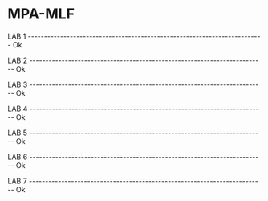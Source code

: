# MPA-MLF

LAB 1 ------------------------------------------------------------------------- Ok

LAB 2 ------------------------------------------------------------------------- Ok

LAB 3 ------------------------------------------------------------------------- Ok

LAB 4 ------------------------------------------------------------------------- Ok

LAB 5 ------------------------------------------------------------------------- Ok

LAB 6 ------------------------------------------------------------------------- Ok

LAB 7 ------------------------------------------------------------------------- Ok
